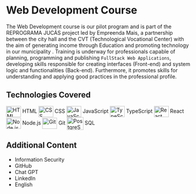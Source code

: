 # Web Development Course

The Web Development course is our pilot program and is part of the REPROGRAMA JUCÁS project led by Empreenda Mais, a partnership between the city hall and the CVT (Technological Vocational Center) with the aim of generating income through Education and promoting technology in our municipality . Training is underway for professionals capable of planning, programming and publishing `FullStack Web Applications`, developing skills responsible for creating interfaces (Front-end) and system logic and functionalities (Back-end). Furthermore, it promotes skills for understanding and applying good practices in the professional profile.

## Technologies Covered

<div>
  <img align="center" alt="HTML" height="30" width="40" src="https://cdn.jsdelivr.net/gh/devicons/devicon/icons/html5/html5-original.svg">
  HTML
  <img align="center" alt="CSS" height="30" width="40" src="https://cdn.jsdelivr.net/gh/devicons/devicon/icons/css3/css3-original.svg">
  CSS
  <img align="center" alt="JavaScript" height="30" width="40" src="https://cdn.jsdelivr.net/gh/devicons/devicon/icons/javascript/javascript-original.svg">
  JavaScript
  <img align="center" alt="TypeScript" height="30" width="40" src="https://cdn.jsdelivr.net/gh/devicons/devicon/icons/typescript/typescript-original.svg" />
  TypeScript
  <img align="center" alt="React" height="30" width="40" src="https://cdn.jsdelivr.net/gh/devicons/devicon/icons/react/react-original.svg">
  React
  <img align="center" alt="Node.js" height="30" width="40" src="https://cdn.jsdelivr.net/gh/devicons/devicon/icons/nodejs/nodejs-original.svg"/>
  Node.js
  <img align="center" alt="Git" height="30" width="40" src="https://cdn.jsdelivr.net/gh/devicons/devicon/icons/git/git-original.svg"/>     
  Git
  <img align="center" alt="PostgreSQL" height="35" width="45" src="https://cdn.jsdelivr.net/gh/devicons/devicon/icons/postgresql/postgresql-original.svg" />
  SQL
</div>

## Additional Content

- Information Security
- GitHub
- Chat GPT
- LinkedIn
- English
